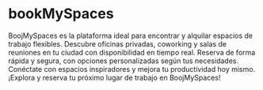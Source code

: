 # bookMySpaces
BoojMySpaces es la plataforma ideal para encontrar y alquilar espacios de trabajo flexibles. Descubre oficinas privadas, coworking y salas de reuniones en tu ciudad con disponibilidad en tiempo real. Reserva de forma rápida y segura, con opciones personalizadas según tus necesidades. Conéctate con espacios inspiradores y mejora tu productividad hoy mismo. ¡Explora y reserva tu próximo lugar de trabajo en BoojMySpaces!
